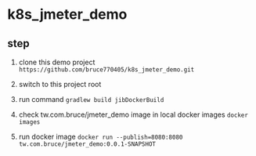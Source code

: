 # k8s_jmeter_demo

## step 
1. clone this demo project
```https://github.com/bruce770405/k8s_jmeter_demo.git```

2. switch to this project root
3. run command 
```gradlew build jibDockerBuild```

4. check tw.com.bruce/jmeter_demo image in local docker images
```docker images```

5. run docker image
```docker run --publish=8080:8080 tw.com.bruce/jmeter_demo:0.0.1-SNAPSHOT```
